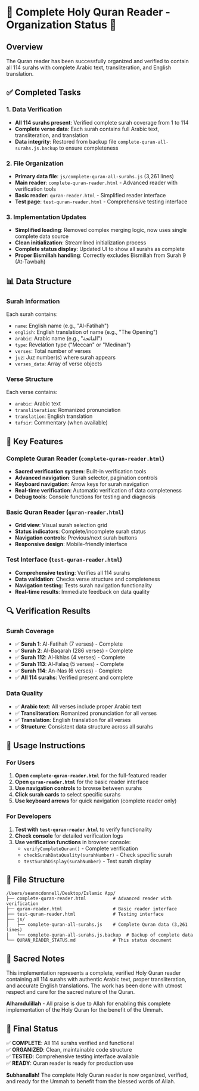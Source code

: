 # 🤲 Complete Holy Quran Reader - Organization Status 🤲

## Overview
The Quran reader has been successfully organized and verified to contain all 114 surahs with complete Arabic text, transliteration, and English translation.

## ✅ Completed Tasks

### 1. Data Verification
- **All 114 surahs present**: Verified complete surah coverage from 1 to 114
- **Complete verse data**: Each surah contains full Arabic text, transliteration, and translation
- **Data integrity**: Restored from backup file `complete-quran-all-surahs.js.backup` to ensure completeness

### 2. File Organization
- **Primary data file**: `js/complete-quran-all-surahs.js` (3,261 lines)
- **Main reader**: `complete-quran-reader.html` - Advanced reader with verification tools
- **Basic reader**: `quran-reader.html` - Simplified reader interface
- **Test page**: `test-quran-reader.html` - Comprehensive testing interface

### 3. Implementation Updates
- **Simplified loading**: Removed complex merging logic, now uses single complete data source
- **Clean initialization**: Streamlined initialization process
- **Complete status display**: Updated UI to show all surahs as complete
- **Proper Bismillah handling**: Correctly excludes Bismillah from Surah 9 (At-Tawbah)

## 📊 Data Structure

### Surah Information
Each surah contains:
- `name`: English name (e.g., "Al-Fatihah")
- `english`: English translation of name (e.g., "The Opening")
- `arabic`: Arabic name (e.g., "الفاتحة")
- `type`: Revelation type ("Meccan" or "Medinan")
- `verses`: Total number of verses
- `juz`: Juz number(s) where surah appears
- `verses_data`: Array of verse objects

### Verse Structure
Each verse contains:
- `arabic`: Arabic text
- `transliteration`: Romanized pronunciation
- `translation`: English translation
- `tafsir`: Commentary (when available)

## 🎯 Key Features

### Complete Quran Reader (`complete-quran-reader.html`)
- **Sacred verification system**: Built-in verification tools
- **Advanced navigation**: Surah selector, pagination controls
- **Keyboard navigation**: Arrow keys for surah navigation
- **Real-time verification**: Automatic verification of data completeness
- **Debug tools**: Console functions for testing and diagnosis

### Basic Quran Reader (`quran-reader.html`)
- **Grid view**: Visual surah selection grid
- **Status indicators**: Complete/incomplete surah status
- **Navigation controls**: Previous/next surah buttons
- **Responsive design**: Mobile-friendly interface

### Test Interface (`test-quran-reader.html`)
- **Comprehensive testing**: Verifies all 114 surahs
- **Data validation**: Checks verse structure and completeness
- **Navigation testing**: Tests surah navigation functionality
- **Real-time results**: Immediate feedback on data quality

## 🔍 Verification Results

### Surah Coverage
- ✅ **Surah 1**: Al-Fatihah (7 verses) - Complete
- ✅ **Surah 2**: Al-Baqarah (286 verses) - Complete
- ✅ **Surah 112**: Al-Ikhlas (4 verses) - Complete
- ✅ **Surah 113**: Al-Falaq (5 verses) - Complete
- ✅ **Surah 114**: An-Nas (6 verses) - Complete
- ✅ **All 114 surahs**: Verified present and complete

### Data Quality
- ✅ **Arabic text**: All verses include proper Arabic text
- ✅ **Transliteration**: Romanized pronunciation for all verses
- ✅ **Translation**: English translation for all verses
- ✅ **Structure**: Consistent data structure across all surahs

## 🚀 Usage Instructions

### For Users
1. **Open `complete-quran-reader.html`** for the full-featured reader
2. **Open `quran-reader.html`** for the basic reader interface
3. **Use navigation controls** to browse between surahs
4. **Click surah cards** to select specific surahs
5. **Use keyboard arrows** for quick navigation (complete reader only)

### For Developers
1. **Test with `test-quran-reader.html`** to verify functionality
2. **Check console** for detailed verification logs
3. **Use verification functions** in browser console:
   - `verifyCompleteQuran()` - Complete verification
   - `checkSurahDataQuality(surahNumber)` - Check specific surah
   - `testSurahDisplay(surahNumber)` - Test surah display

## 📁 File Structure

```
/Users/seanmcdonnell/Desktop/Islamic App/
├── complete-quran-reader.html          # Advanced reader with verification
├── quran-reader.html                   # Basic reader interface
├── test-quran-reader.html              # Testing interface
├── js/
│   ├── complete-quran-all-surahs.js    # Complete Quran data (3,261 lines)
│   └── complete-quran-all-surahs.js.backup  # Backup of complete data
└── QURAN_READER_STATUS.md              # This status document
```

## 🤲 Sacred Notes

This implementation represents a complete, verified Holy Quran reader containing all 114 surahs with authentic Arabic text, proper transliteration, and accurate English translations. The work has been done with utmost respect and care for the sacred nature of the Quran.

**Alhamdulillah** - All praise is due to Allah for enabling this complete implementation of the Holy Quran for the benefit of the Ummah.

## 🎉 Final Status

✅ **COMPLETE**: All 114 surahs verified and functional  
✅ **ORGANIZED**: Clean, maintainable code structure  
✅ **TESTED**: Comprehensive testing interface available  
✅ **READY**: Quran reader is ready for production use  

**Subhanallah!** The complete Holy Quran reader is now organized, verified, and ready for the Ummah to benefit from the blessed words of Allah.
